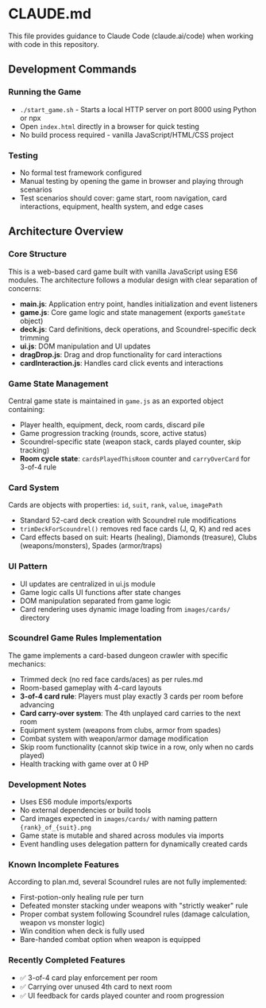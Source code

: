 # CLAUDE.md

This file provides guidance to Claude Code (claude.ai/code) when working with code in this repository.

## Development Commands

### Running the Game
- `./start_game.sh` - Starts a local HTTP server on port 8000 using Python or npx
- Open `index.html` directly in a browser for quick testing
- No build process required - vanilla JavaScript/HTML/CSS project

### Testing
- No formal test framework configured
- Manual testing by opening the game in browser and playing through scenarios
- Test scenarios should cover: game start, room navigation, card interactions, equipment, health system, and edge cases

## Architecture Overview

### Core Structure
This is a web-based card game built with vanilla JavaScript using ES6 modules. The architecture follows a modular design with clear separation of concerns:

- **main.js**: Application entry point, handles initialization and event listeners
- **game.js**: Core game logic and state management (exports `gameState` object)
- **deck.js**: Card definitions, deck operations, and Scoundrel-specific deck trimming
- **ui.js**: DOM manipulation and UI updates
- **dragDrop.js**: Drag and drop functionality for card interactions
- **cardInteraction.js**: Handles card click events and interactions

### Game State Management
Central game state is maintained in `game.js` as an exported object containing:
- Player health, equipment, deck, room cards, discard pile
- Game progression tracking (rounds, score, active status)
- Scoundrel-specific state (weapon stack, cards played counter, skip tracking)
- **Room cycle state**: `cardsPlayedThisRoom` counter and `carryOverCard` for 3-of-4 rule

### Card System
Cards are objects with properties: `id`, `suit`, `rank`, `value`, `imagePath`
- Standard 52-card deck creation with Scoundrel rule modifications
- `trimDeckForScoundrel()` removes red face cards (J, Q, K) and red aces
- Card effects based on suit: Hearts (healing), Diamonds (treasure), Clubs (weapons/monsters), Spades (armor/traps)

### UI Pattern
- UI updates are centralized in ui.js module
- Game logic calls UI functions after state changes
- DOM manipulation separated from game logic
- Card rendering uses dynamic image loading from `images/cards/` directory

### Scoundrel Game Rules Implementation
The game implements a card-based dungeon crawler with specific mechanics:
- Trimmed deck (no red face cards/aces) as per rules.md
- Room-based gameplay with 4-card layouts
- **3-of-4 card rule**: Players must play exactly 3 cards per room before advancing
- **Card carry-over system**: The 4th unplayed card carries to the next room
- Equipment system (weapons from clubs, armor from spades)
- Combat system with weapon/armor damage modification
- Skip room functionality (cannot skip twice in a row, only when no cards played)
- Health tracking with game over at 0 HP

### Development Notes
- Uses ES6 module imports/exports
- No external dependencies or build tools
- Card images expected in `images/cards/` with naming pattern `{rank}_of_{suit}.png`
- Game state is mutable and shared across modules via imports
- Event handling uses delegation pattern for dynamically created cards

### Known Incomplete Features
According to plan.md, several Scoundrel rules are not fully implemented:
- First-potion-only healing rule per turn
- Defeated monster stacking under weapons with "strictly weaker" rule
- Proper combat system following Scoundrel rules (damage calculation, weapon vs monster logic)
- Win condition when deck is fully used
- Bare-handed combat option when weapon is equipped

### Recently Completed Features
- ✅ 3-of-4 card play enforcement per room
- ✅ Carrying over unused 4th card to next room
- ✅ UI feedback for cards played counter and room progression